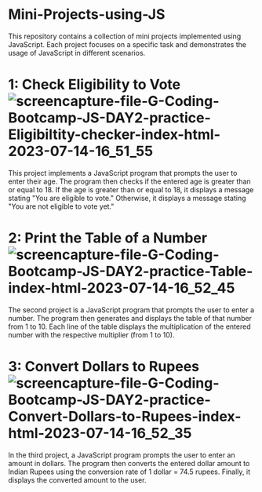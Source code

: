 # Mini-Projects-using-JS

This repository contains a collection of mini projects implemented using JavaScript. Each project focuses on a specific task and demonstrates the usage of JavaScript in different scenarios.

#  1: Check Eligibility to Vote![screencapture-file-G-Coding-Bootcamp-JS-DAY2-practice-Eligibiltity-checker-index-html-2023-07-14-16_51_55](https://github.com/jesscodify/Mini-Projects-using-JS/assets/93216297/7b502869-a3f7-442d-ab5d-74b618903309)

This project implements a JavaScript program that prompts the user to enter their age. The program then checks if the entered age is greater than or equal to 18. If the age is greater than or equal to 18, it displays a message stating "You are eligible to vote." Otherwise, it displays a message stating "You are not eligible to vote yet."

 # 2: Print the Table of a Number![screencapture-file-G-Coding-Bootcamp-JS-DAY2-practice-Table-index-html-2023-07-14-16_52_45](https://github.com/jesscodify/Mini-Projects-using-JS/assets/93216297/c54c1ce9-54ef-483f-b00c-b1c3b5efaeea)

The second project is a JavaScript program that prompts the user to enter a number. The program then generates and displays the table of that number from 1 to 10. Each line of the table displays the multiplication of the entered number with the respective multiplier (from 1 to 10).

# 3: Convert Dollars to Rupees![screencapture-file-G-Coding-Bootcamp-JS-DAY2-practice-Convert-Dollars-to-Rupees-index-html-2023-07-14-16_52_35](https://github.com/jesscodify/Mini-Projects-using-JS/assets/93216297/b0d8cc0f-4e0b-4ff3-a174-7d1ed78e49e1)

In the third project, a JavaScript program prompts the user to enter an amount in dollars. The program then converts the entered dollar amount to Indian Rupees using the conversion rate of 1 dollar = 74.5 rupees. Finally, it displays the converted amount to the user.
